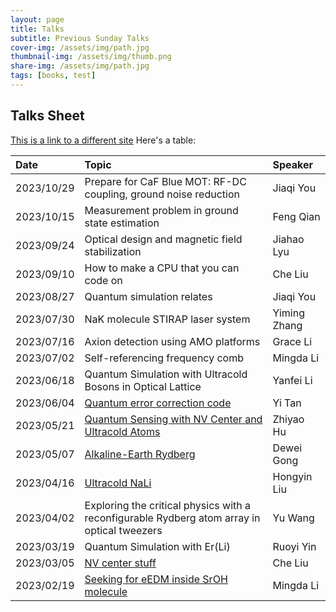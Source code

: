 ```yaml
---
layout: page
title: Talks
subtitle: Previous Sunday Talks
cover-img: /assets/img/path.jpg
thumbnail-img: /assets/img/thumb.png
share-img: /assets/img/path.jpg
tags: [books, test]
---
```


## Talks Sheet

[This is a link to a different site](https://deanattali.com/)
Here's a table:

| Date | Topic | Speaker |
| :------ |:--- | :--- |
| 2023/10/29 | Prepare for CaF Blue MOT: RF-DC coupling, ground noise reduction | Jiaqi You |
| 2023/10/15 | Measurement problem in ground state estimation | Feng Qian |
| 2023/09/24 | Optical design and magnetic field stabilization | Jiahao Lyu |
| 2023/09/10 | How to make a CPU that you can code on | Che Liu |
| 2023/08/27 | Quantum simulation relates | Jiaqi You |
| 2023/07/30 | NaK molecule STIRAP laser system | Yiming Zhang |
| 2023/07/16 | Axion detection using AMO platforms | Grace Li |
| 2023/07/02 | Self-referencing frequency comb | Mingda Li |
| 2023/06/18 | Quantum Simulation with Ultracold Bosons in Optical Lattice | Yanfei Li |
| 2023/06/04 | [Quantum error correction code]((https://chineseamo.github.io/assets/slides/060423mingda.pptx)) | Yi Tan |
| 2023/05/21 | [Quantum Sensing with NV Center and Ultracold Atoms]((https://chineseamo.github.io/assets/slides/060423zhiyao.pptx)) | Zhiyao Hu |
| 2023/05/07 | [Alkaline-Earth Rydberg]((https://chineseamo.github.io/assets/slides/050723dewei.pptx)) |Dewei Gong |
| 2023/04/16 | [Ultracold NaLi](https://chineseamo.github.io/assets/slides/060423hongyin.pdf) |Hongyin Liu |
| 2023/04/02 | Exploring the critical physics with a reconfigurable Rydberg atom array in optical tweezers | Yu Wang |
| 2023/03/19 | Quantum Simulation with Er(Li) | Ruoyi Yin |
| 2023/03/05 | [NV center stuff](https://chineseamo.github.io/assets/slides/030523che.pptx) | Che Liu |
| 2023/02/19 | [Seeking for eEDM inside SrOH molecule](https://chineseamo.github.io/assets/slides/021923mingda.pptx) | Mingda Li |
